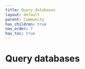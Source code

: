 ```yaml
---
title: Query databases
layout: default
parent: Community
has_children: true
nav_order: 7
has_toc: true
---
```


# Query databases
